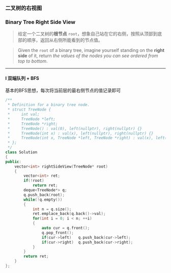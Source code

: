 ### 二叉树的右视图
### Binary Tree Right Side View

> 给定一个二叉树的**根节点** `root`，想象自己站在它的右侧，按照从顶部到底部的顺序，返回从右侧所能看到的节点值。  

> Given the `root` of a binary tree, imagine yourself standing on the **right side** of it, return *the values of the nodes you can see ordered from top to bottom*.  

----------

#### I 双端队列 + BFS

基本的BFS思想，每次将当前层的最右侧节点的值记录即可

```cpp
/**
 * Definition for a binary tree node.
 * struct TreeNode {
 *     int val;
 *     TreeNode *left;
 *     TreeNode *right;
 *     TreeNode() : val(0), left(nullptr), right(nullptr) {}
 *     TreeNode(int x) : val(x), left(nullptr), right(nullptr) {}
 *     TreeNode(int x, TreeNode *left, TreeNode *right) : val(x), left(left), right(right) {}
 * };
 */
class Solution 
{
public:
    vector<int> rightSideView(TreeNode* root) 
    {
        vector<int> ret;
        if(!root)
            return ret;
        deque<TreeNode*> q;
        q.push_back(root);
        while(!q.empty())
        {
            int n = q.size();
            ret.emplace_back(q.back()->val);
            for(int i = 0; i < n; ++i)
            {
                auto cur = q.front();
                q.pop_front();
                if(cur->left)   q.push_back(cur->left);
                if(cur->right)  q.push_back(cur->right);
            }
        }
        return ret;
    }
};
```
